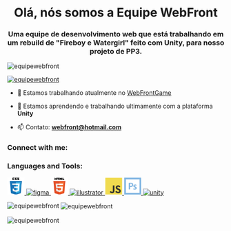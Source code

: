 <h1 align="center">Olá, nós somos a Equipe WebFront</h1>
<h3 align="center">Uma equipe de desenvolvimento web que está trabalhando em um rebuild de "Fireboy e Watergirl" feito com Unity, para nosso projeto de PP3.</h3>

<p align="left"> <img src="https://komarev.com/ghpvc/?username=equipewebfront&label=Profile%20views&color=0e75b6&style=flat" alt="equipewebfront" /> </p>

<p align="left"> <a href="https://github.com/ryo-ma/github-profile-trophy"><img src="https://github-profile-trophy.vercel.app/?username=equipewebfront" alt="equipewebfront" /></a> </p>

- 🔭 Estamos trabalhando atualmente no [WebFrontGame](https://github.com/EquipeWebFront/WebFrontGame.git)

- 🌱 Estamos aprendendo e trabalhando ultimamente com a plataforma **Unity**

- 📫 Contato: **webfront@hotmail.com**

<h3 align="left">Connect with me:</h3>
<p align="left">
</p>

<h3 align="left">Languages and Tools:</h3>
<p align="left"> <a href="https://www.w3schools.com/css/" target="_blank" rel="noreferrer"> <img src="https://raw.githubusercontent.com/devicons/devicon/master/icons/css3/css3-original-wordmark.svg" alt="css3" width="40" height="40"/> </a> <a href="https://www.figma.com/" target="_blank" rel="noreferrer"> <img src="https://www.vectorlogo.zone/logos/figma/figma-icon.svg" alt="figma" width="40" height="40"/> </a> <a href="https://www.w3.org/html/" target="_blank" rel="noreferrer"> <img src="https://raw.githubusercontent.com/devicons/devicon/master/icons/html5/html5-original-wordmark.svg" alt="html5" width="40" height="40"/> </a> <a href="https://www.adobe.com/in/products/illustrator.html" target="_blank" rel="noreferrer"> <img src="https://www.vectorlogo.zone/logos/adobe_illustrator/adobe_illustrator-icon.svg" alt="illustrator" width="40" height="40"/> </a> <a href="https://developer.mozilla.org/en-US/docs/Web/JavaScript" target="_blank" rel="noreferrer"> <img src="https://raw.githubusercontent.com/devicons/devicon/master/icons/javascript/javascript-original.svg" alt="javascript" width="40" height="40"/> </a> <a href="https://www.photoshop.com/en" target="_blank" rel="noreferrer"> <img src="https://raw.githubusercontent.com/devicons/devicon/master/icons/photoshop/photoshop-line.svg" alt="photoshop" width="40" height="40"/> </a> <a href="https://unity.com/" target="_blank" rel="noreferrer"> <img src="https://www.vectorlogo.zone/logos/unity3d/unity3d-icon.svg" alt="unity" width="40" height="40"/> </a> </p>

<p><img align="left" src="https://github-readme-stats.vercel.app/api/top-langs?username=equipewebfront&show_icons=true&locale=en&layout=compact" alt="equipewebfront" /></p>

<p>&nbsp;<img align="center" src="https://github-readme-stats-sigma-five.vercel.app/api?username=equipewebfront&show_icons=true&locale=en" alt="equipewebfront" /></p>

<p><img align="center" src="https://github-readme-streak-stats.herokuapp.com/?user=equipewebfront&" alt="equipewebfront" /></p>
